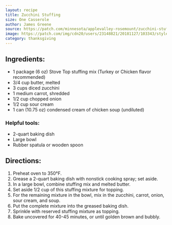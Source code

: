 ```yaml
---
layout: recipe
title: Zucchini Stuffing
size: One Casserole
author: James Greene
source: https://patch.com/minnesota/applevalley-rosemount/zucchini-stuffing
image: https://patch.com/img/cdn20/users/23148821/20181127/103343/styles/raw/public/processed_images/img-2581-1543332346-5790.jpg
category: thanksgiving
---
```

## Ingredients:

- 1 package (6 oz) Stove Top stuffing mix (Turkey or Chicken flavor recommended)
- 3/4 cup butter, melted
- 3 cups diced zucchini
- 1 medium carrot, shredded
- 1/2 cup chopped onion
- 1/2 cup sour cream
- 1 can (10.75 oz) condensed cream of chicken soup (undiluted)

### Helpful tools:
- 2-quart baking dish
- Large bowl
- Rubber spatula or wooden spoon

## Directions:

1. Preheat oven to 350°F.
1. Grease a 2-quart baking dish with nonstick cooking spray; set aside.
1. In a large bowl, combine stuffing mix and melted butter.
1. Set aside 1/2 cup of this stuffing mixture for topping.
1. For the remaining mixture in the bowl, mix in the zucchini, carrot, onion, sour cream, and soup.
1. Put the complete mixture into the greased baking dish.
1. Sprinkle with reserved stuffing mixture as topping.
1. Bake uncovered for 40-45 minutes, or until golden brown and bubbly.
